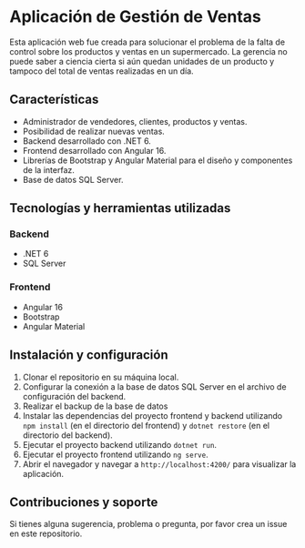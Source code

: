 # Aplicación de Gestión de Ventas

Esta aplicación web fue creada para solucionar el problema de la falta de control sobre los productos y ventas en un supermercado. La gerencia no puede saber a ciencia cierta si aún quedan unidades de un producto y tampoco del total de ventas realizadas en un día.

## Características

- Administrador de vendedores, clientes, productos y ventas.
- Posibilidad de realizar nuevas ventas.
- Backend desarrollado con .NET 6.
- Frontend desarrollado con Angular 16.
- Librerías de Bootstrap y Angular Material para el diseño y componentes de la interfaz.
- Base de datos SQL Server.

## Tecnologías y herramientas utilizadas

### Backend

- .NET 6
- SQL Server

### Frontend

- Angular 16
- Bootstrap
- Angular Material

## Instalación y configuración

1. Clonar el repositorio en su máquina local.
2. Configurar la conexión a la base de datos SQL Server en el archivo de configuración del backend.
3. Realizar el backup de la base de datos
4. Instalar las dependencias del proyecto frontend y backend utilizando `npm install` (en el directorio del frontend) y `dotnet restore` (en el directorio del backend).
5. Ejecutar el proyecto backend utilizando `dotnet run`.
6. Ejecutar el proyecto frontend utilizando `ng serve`.
7. Abrir el navegador y navegar a `http://localhost:4200/` para visualizar la aplicación.

## Contribuciones y soporte

Si tienes alguna sugerencia, problema o pregunta, por favor crea un issue en este repositorio.

